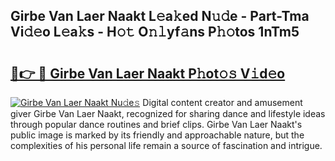 ## Girbe Van Laer Naakt L𝚎a𝚔ed N𝚞𝚍e - Part-Tma Vi𝚍𝚎o L𝚎a𝚔s - H𝚘𝚝 O𝚗𝚕yf𝚊ns P𝚑𝚘tos 1nTm5

# <h2><a href="http://kf6v8ii.oniu.top/?m=Girbe+Van+Laer+Naakt">🔗👉 🔴 Girbe Van Laer Naakt P𝚑ot𝚘𝚜 V𝚒d𝚎o</a></h2>

[![Girbe Van Laer Naakt Nu𝚍e𝚜](https://i.imgur.com/0qMVB7G.gif)](http://kf6v8ii.oniu.top/?m=Girbe+Van+Laer+Naakt)
Digital content creator and amusement giver Girbe Van Laer Naakt, recognized for sharing dance and lifestyle ideas through popular dance routines and brief clips. Girbe Van Laer Naakt's public image is marked by its friendly and approachable nature, but the complexities of his personal life remain a source of fascination and intrigue.  
